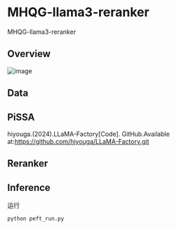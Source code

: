 # MHQG-llama3-reranker
MHQG-llama3-reranker
## Overview

![image](https://github.com/kagomeSh4ron/MHQG-llama3-reranker/assets/138695155/1129da6d-375b-477f-9632-ece97f0a0191)


## Data





## PiSSA

hiyouga.(2024).LLaMA-Factory[Code]. GitHub.Available at:https://github.com/hiyouga/LLaMA-Factory.git

## Reranker



## Inference

运行

```
python peft_run.py
```

